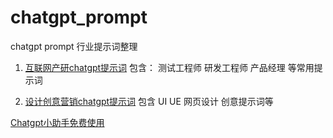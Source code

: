 # chatgpt_prompt
chatgpt prompt 行业提示词整理



1. [互联网产研chatgpt提示词](web.md)
    包含： 
        测试工程师 研发工程师 产品经理 等常用提示词

2. [设计创意营销chatgpt提示词](ui.md) 包含 UI UE 网页设计 创意提示词等
          


  
[Chatgpt小助手免费使用](https://www.zilaike.com/h-col-119.html?s=github&m=1001)
